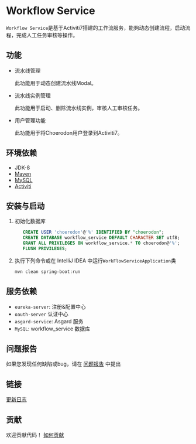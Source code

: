 # Workflow Service   

`Workflow Service`是基于Activiti7搭建的工作流服务，能夠动态创建流程，启动流程，完成人工任务审核等操作。

## 功能

- 流水线管理

  此功能用于动态创建流水线Modal。
  
- 流水线实例管理

  此功能用于启动、删除流水线实例，审核人工审核任务。
  
- 用户管理功能

  此功能用于将Choerodon用户登录到Activiti7。

## 环境依赖
- JDK-8
- [Maven](http://www.maven-sf.com/)
- [MySQL](https://www.mysql.com)
- [Activiti](https://www.activiti.org/)


## 安装与启动

1. 初始化数据库
    ```sql
       CREATE USER 'choerodon'@'%' IDENTIFIED BY "choerodon";
       CREATE DATABASE workflow_service DEFAULT CHARACTER SET utf8;
       GRANT ALL PRIVILEGES ON workflow_service.* TO choerodon@'%';
       FLUSH PRIVILEGES;
    ```

2. 执行下列命令或在 IntelliJ IDEA 中运行`WorkFlowServiceApplication`类

    ```bash
    mvn clean spring-boot:run
    ```

## 服务依赖
- `eureka-server`: 注册&配置中心
- `oauth-server` 认证中心
- `asgard-service`: Asgard 服务
- `MySQL`: workflow_service 数据库


## 问题报告

如果您发现任何缺陷或bug，请在  [问题报告](https://github.com/choerodon/choerodon/issues/new?template=issue_template.md) 中提出

## 链接

[更新日志](CHANGELOG.zh-CN.md)

## 贡献

欢迎贡献代码！ [如何贡献](https://github.com/choerodon/choerodon/blob/master/CONTRIBUTING.md)